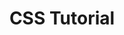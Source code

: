---
layout: layouts/post.njk
title: CSS Tutorial
desc: 
    - "CSS is the language we use to style a Web page."
    - "CSS stands for Cascading Style Sheets"
    - "CSS describes how HTML elements are to be displayed on screen, paper, or in other media"
blogImage: /images/2.png
displayOrder: 2
---